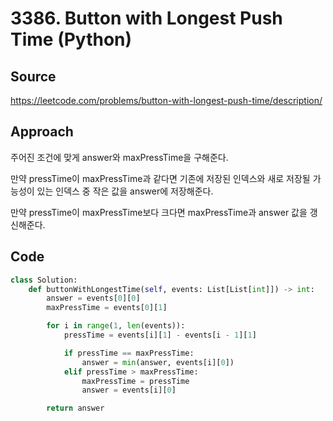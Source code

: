 # 3386. Button with Longest Push Time (Python)

## Source

https://leetcode.com/problems/button-with-longest-push-time/description/

## Approach

주어진 조건에 맞게 answer와 maxPressTime을 구해준다.

만약 pressTime이 maxPressTime과 같다면 기존에 저장된 인덱스와 새로 저장될 가능성이 있는 인덱스 중 작은 값을 answer에 저장해준다.

만약 pressTime이 maxPressTime보다 크다면 maxPressTime과 answer 값을 갱신해준다.

## Code

```python
class Solution:
    def buttonWithLongestTime(self, events: List[List[int]]) -> int:
        answer = events[0][0]
        maxPressTime = events[0][1]

        for i in range(1, len(events)):
            pressTime = events[i][1] - events[i - 1][1]

            if pressTime == maxPressTime:
                answer = min(answer, events[i][0])
            elif pressTime > maxPressTime:
                maxPressTime = pressTime
                answer = events[i][0]

        return answer
```
